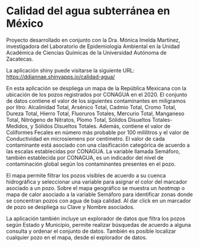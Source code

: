 # Calidad del agua subterránea en México

Proyecto desarrollado en conjunto con la Dra. Mónica Imelda Martínez, investigadora del Laboratorio de Epidemiología Ambiental en la Unidad Académica de Ciencias Químicas de la Universidad Autónoma de Zacatecas. 

La aplicación shiny puede visitarse la siguiente URL: https://ddiannae.shinyapps.io/calidad-agua/

En esta aplicación se despliega un mapa de la República Mexicana con la ubicación de los pozos registrados por CONAGUA en el 2020. El conjunto de datos contiene el valor de los siguientes contaminantes en miligramos por litro: Alcalinidad Total, Arsénico Total, Cadmio Total, Cromo Total, Dureza Total, Hierro Total, Fluoruros Totales, Mercurio Total, Manganeso Total, Nitrógeno de Nitratos, Plomo Total, Sólidos Disueltos Totales-Medidos, y Sólidos Disueltos Totales. Además, contiene el valor de Coliformes Fecales en número más probable por 100 mililitros y el valor de Conductividad en microsiemens por centímetro. El valor de cada contaminante está asociado con una clasificación categórica de acuerdo a las escalas establecidas por CONAGUA. La variable llamada Semáforo, también establecida por CONAGUA, es un indicador del nivel de contaminación global según los contaminantes presentes en el pozo.

El mapa permite filtrar los pozos visibles de acuerdo a su cuenca hidrográfica y seleccionar una variable para asignar el color del marcador asociado a un pozo. Sobre el mapa geográfico se muestra un *heatmap* o mapa de calor asociado a la variable Semáforo para identificar zonas donde se concentran pozos con 
agua de baja calidad. Al dar click en un marcador de pozo se despliega su Clave y Nombre asociados. 

La aplicación también incluye un explorador de datos que filtra los pozos según Estado y Municipio, permite realizar búsquedas de acuerdo a alguna consulta y ordenar el conjunto de datos. También es posible localizar cualquier pozo en el mapa, desde el explorador de datos. 
